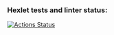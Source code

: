 ### Hexlet tests and linter status:
[![Actions Status](https://github.com/Ovsenka/java-project-78/actions/workflows/hexlet-check.yml/badge.svg)](https://github.com/Ovsenka/java-project-78/actions)